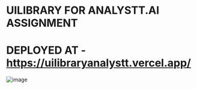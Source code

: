# UILIBRARY FOR ANALYSTT.AI ASSIGNMENT

# DEPLOYED AT - https://uilibraryanalystt.vercel.app/

![image](https://github.com/Nitish-hack/uilibrary/assets/106099275/37948df6-138b-4a94-92ed-e27fcb7652a4)
